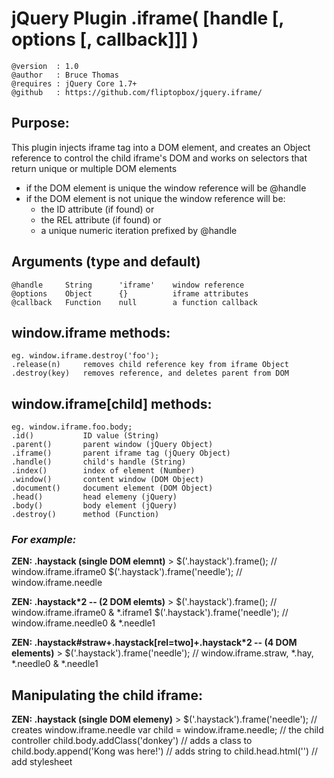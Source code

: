 # jQuery Plugin .iframe( [handle [, options [, callback]]] )
	@version  : 1.0
	@author   : Bruce Thomas
	@requires : jQuery Core 1.7+
	@github   : https://github.com/fliptopbox/jquery.iframe/

## Purpose:
This plugin injects iframe tag into a DOM element,
and creates an Object reference to control the child iframe's DOM
and works on selectors that return unique or multiple DOM elements

- if the DOM element is unique the window reference will be @handle
- if the DOM element is not unique the window reference will be:
	- the ID attribute (if found) or
	- the REL attribute (if found) or
	- a unique numeric iteration prefixed by @handle

## Arguments (type and default)
	@handle		String		'iframe'	window reference
	@options	Object		{}			iframe attributes
	@callback	Function	null		a function callback

## window.iframe methods:
	eg. window.iframe.destroy('foo');
	.release(n)		removes child reference key from iframe Object
	.destroy(key)	removes reference, and deletes parent from DOM

## window.iframe[child] methods:
	eg. window.iframe.foo.body;
	.id()			ID value (String)
	.parent()		parent window (jQuery Object)
	.iframe()		parent iframe tag (jQuery Object)
	.handle()		child's handle (String)
	.index()		index of element (Number)
	.window()		content window (DOM Object)
	.document()		document element (DOM Object)
	.head()			head elemeny (jQuery)
	.body()			body element (jQuery)
	.destroy()		method (Function)


###	*For example:*
**ZEN: .haystack (single DOM elemnt)**
	> $('.haystack').frame(); // window.iframe.iframe0
	$('.haystack').frame('needle'); // window.iframe.needle


**ZEN: .haystack*2 -- (2 DOM elemts)**
	> $('.haystack').frame(); // window.iframe.iframe0 & *.iframe1
	$('.haystack').frame('needle'); // window.iframe.needle0 & *.needle1


**ZEN: .haystack#straw+.haystack[rel=two]+.haystack*2 -- (4 DOM elements)**
	> $('.haystack').frame('needle');
	// window.iframe.straw, *.hay, *.needle0 & *.needle1

## Manipulating the child iframe:
**ZEN: .haystack (single DOM elemeny)**
	> $('.haystack').frame('needle'); // creates window.iframe.needle
	var child = window.iframe.needle; // the child controller
	child.body.addClass('donkey') // adds a class to <body/>
	child.body.append('Kong was here!') // adds string to <body/>
	child.head.html('<link rel="stylesheet" href="my.css" />') // add stylesheet

